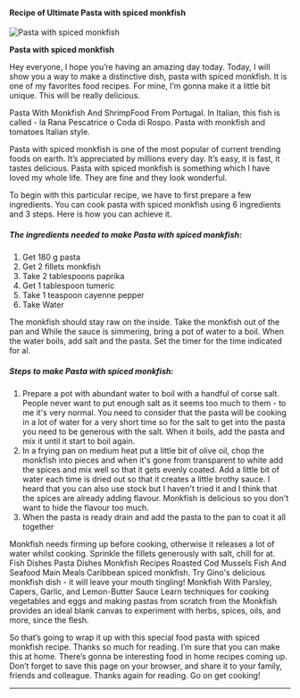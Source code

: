             

#### Recipe of Ultimate Pasta with spiced monkfish

![Pasta with spiced monkfish](https://img-global.cpcdn.com/recipes/7bc739fb5d52be96/751x532cq70/pasta-with-spiced-monkfish-recipe-main-photo.jpg)

**Pasta with spiced monkfish**

Hey everyone, I hope you’re having an amazing day today. Today, I will show you a way to make a distinctive dish, pasta with spiced monkfish. It is one of my favorites food recipes. For mine, I’m gonna make it a little bit unique. This will be really delicious.

Pasta With Monkfish And ShrimpFood From Portugal. In Italian, this fish is called - la Rana Pescatrice o Coda di Rospo. Pasta with monkfish and tomatoes Italian style.

Pasta with spiced monkfish is one of the most popular of current trending foods on earth. It’s appreciated by millions every day. It’s easy, it is fast, it tastes delicious. Pasta with spiced monkfish is something which I have loved my whole life. They are fine and they look wonderful.

To begin with this particular recipe, we have to first prepare a few ingredients. You can cook pasta with spiced monkfish using 6 ingredients and 3 steps. Here is how you can achieve it.

##### The ingredients needed to make Pasta with spiced monkfish:

1.  Get 180 g pasta
2.  Get 2 fillets monkfish
3.  Take 2 tablespoons paprika
4.  Get 1 tablespoon tumeric
5.  Take 1 teaspoon cayenne pepper
6.  Take Water

The monkfish should stay raw on the inside. Take the monkfish out of the pan and While the sauce is simmering, bring a pot of water to a boil. When the water boils, add salt and the pasta. Set the timer for the time indicated for al.

##### Steps to make Pasta with spiced monkfish:

1.  Prepare a pot with abundant water to boil with a handful of corse salt. People never want to put enough salt as it seems too much to them - to me it's very normal. You need to consider that the pasta will be cooking in a lot of water for a very short time so for the salt to get into the pasta you need to be generous with the salt. When it boils, add the pasta and mix it until it start to boil again.
2.  In a frying pan on medium heat put a little bit of olive oil, chop the monkfish into pieces and when it's gone from transparent to white add the spices and mix well so that it gets evenly coated. Add a little bit of water each time is dried out so that it creates a little brothy sauce. I heard that you can also use stock but I haven't tried it and I think that the spices are already adding flavour. Monkfish is delicious so you don't want to hide the flavour too much.
3.  When the pasta is ready drain and add the pasta to the pan to coat it all together

Monkfish needs firming up before cooking, otherwise it releases a lot of water whilst cooking. Sprinkle the fillets generously with salt, chill for at. Fish Dishes Pasta Dishes Monkfish Recipes Roasted Cod Mussels Fish And Seafood Main Meals Caribbean spiced monkfish. Try Gino's delicious monkfish dish - it will leave your mouth tingling! Monkfish With Parsley, Capers, Garlic, and Lemon-Butter Sauce Learn techniques for cooking vegetables and eggs and making pastas from scratch from the Monkfish provides an ideal blank canvas to experiment with herbs, spices, oils, and more, since the flesh.

So that’s going to wrap it up with this special food pasta with spiced monkfish recipe. Thanks so much for reading. I’m sure that you can make this at home. There’s gonna be interesting food in home recipes coming up. Don’t forget to save this page on your browser, and share it to your family, friends and colleague. Thanks again for reading. Go on get cooking!

* * *